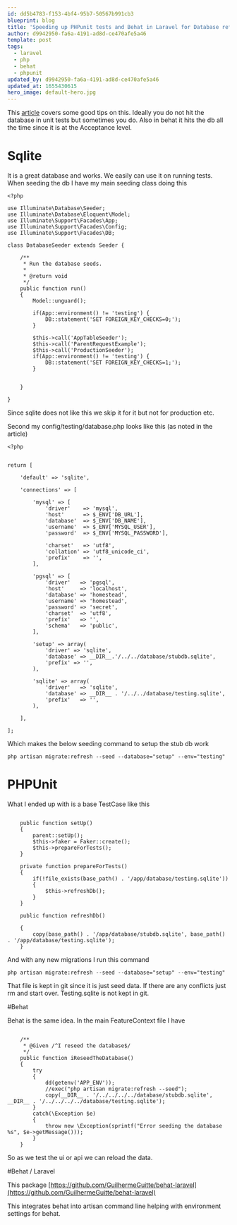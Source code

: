 ```yaml
---
id: dd5b4783-f153-4bf4-95b7-50567b991cb3
blueprint: blog
title: 'Speeding up PHPunit tests and Behat in Laravel for Database refreshes'
author: d9942950-fa6a-4191-ad8d-ce470afe5a46
template: post
tags:
  - laravel
  - php
  - behat
  - phpunit
updated_by: d9942950-fa6a-4191-ad8d-ce470afe5a46
updated_at: 1655430615
hero_image: default-hero.jpg
---
```

This [article](http://www.chrisduell.com/blog/development/speeding-up-unit-tests-in-php/) covers some good tips on this. Ideally you do not hit the database in unit tests but sometimes you do. Also in behat it hits the db all the time since it is at the Acceptance level.

# Sqlite

It is a great database and works. We easily can use it on running tests. When seeding the db I have my main seeding class doing this

~~~
<?php

use Illuminate\Database\Seeder;
use Illuminate\Database\Eloquent\Model;
use Illuminate\Support\Facades\App;
use Illuminate\Support\Facades\Config;
use Illuminate\Support\Facades\DB;

class DatabaseSeeder extends Seeder {

	/**
	 * Run the database seeds.
	 *
	 * @return void
	 */
	public function run()
	{
		Model::unguard();

        if(App::environment() != 'testing') {
            DB::statement('SET FOREIGN_KEY_CHECKS=0;');
        }

        $this->call('AppTableSeeder');
        $this->call('ParentRequestExample');
        $this->call('ProductionSeeder');
        if(App::environment() != 'testing') {
            DB::statement('SET FOREIGN_KEY_CHECKS=1;');
        }


	}

}

~~~

Since sqlite does not like this we skip it for it but not for production etc.

Second my config/testing/database.php looks like this (as noted in the article)

~~~
<?php


return [
    
    'default' => 'sqlite',

    'connections' => [

        'mysql' => [
            'driver'    => 'mysql',
            'host'      => $_ENV['DB_URL'],
            'database'  => $_ENV['DB_NAME'],
            'username'  => $_ENV['MYSQL_USER'],
            'password'  => $_ENV['MYSQL_PASSWORD'],

            'charset'   => 'utf8',
            'collation' => 'utf8_unicode_ci',
            'prefix'    => '',
        ],

        'pgsql' => [
            'driver'   => 'pgsql',
            'host'     => 'localhost',
            'database' => 'homestead',
            'username' => 'homestead',
            'password' => 'secret',
            'charset'  => 'utf8',
            'prefix'   => '',
            'schema'   => 'public',
        ],

        'setup' => array(
            'driver' => 'sqlite',
            'database' => __DIR__.'/../../database/stubdb.sqlite',
            'prefix' => '',
        ),

        'sqlite' => array(
            'driver'   => 'sqlite',
            'database' => __DIR__ . '/../../database/testing.sqlite',
            'prefix'   => '',
        ),

    ],

];
~~~

Which makes the below seeding command to setup the stub db work

~~~
php artisan migrate:refresh --seed --database="setup" --env="testing"
~~~

# PHPUnit

What I ended up with is a base TestCase like this

~~~

    public function setUp()
    {
        parent::setUp();
        $this->faker = Faker::create();
        $this->prepareForTests();
    }

    private function prepareForTests()
    {
        if(!file_exists(base_path() . '/app/database/testing.sqlite'))
        {
            $this->refreshDb();
        }
    }

    public function refreshDb()

    {
        copy(base_path() . '/app/database/stubdb.sqlite', base_path() . '/app/database/testing.sqlite');
    }

~~~

And with any new migrations I run this command

~~~
php artisan migrate:refresh --seed --database="setup" --env="testing"
~~~

That file is kept in git since it is just seed data. If there are any conflicts just rm and start over. Testing.sqlite is not kept in git.

#Behat

Behat is the same idea. In the main FeatureContext file I have

~~~

    /**
     * @Given /^I reseed the database$/
     */
    public function iReseedTheDatabase()
    {
        try
        {
            dd(getenv('APP_ENV'));
            //exec("php artisan migrate:refresh --seed");
            copy(__DIR__ . '/../../../../database/stubdb.sqlite', __DIR__ . '/../../../../database/testing.sqlite');
        }
        catch(\Exception $e)
        {
            throw new \Exception(sprintf("Error seeding the database %s", $e->getMessage()));
        }
    }
~~~

So as we test the ui or api we can reload the data.

#Behat / Laravel

This package [https://github.com/GuilhermeGuitte/behat-laravel](https://github.com/GuilhermeGuitte/behat-laravel)

This integrates behat into artisan command line helping with environment settings for behat.